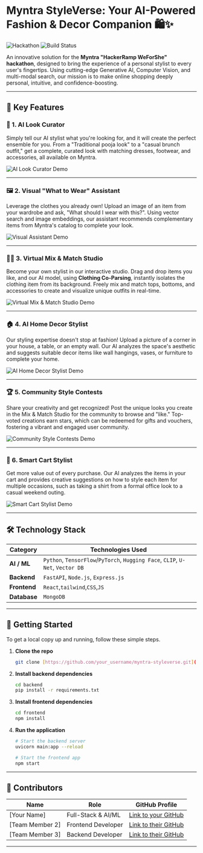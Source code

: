 # Myntra StyleVerse: Your AI-Powered Fashion & Decor Companion 🛍️✨

![Hackathon](https://img.shields.io/badge/Myntra%20HackerRamp-WeForShe-E9386A?style=for-the-badge)
![Build Status](https://img.shields.io/badge/build-passing-brightgreen?style=for-the-badge)

An innovative solution for the **Myntra "HackerRamp WeForShe" hackathon**, designed to bring the experience of a personal stylist to every user's fingertips. Using cutting-edge Generative AI, Computer Vision, and multi-modal search, our mission is to make online shopping deeply personal, intuitive, and confidence-boosting.

---

## 🚀 Key Features

### 👗 1. AI Look Curator
Simply tell our AI stylist what you're looking for, and it will create the perfect ensemble for you. From a "Traditional pooja look" to a "casual brunch outfit," get a complete, curated look with matching dresses, footwear, and accessories, all available on Myntra.

![AI Look Curator Demo](https://via.placeholder.com/800x450/f0f0f0/E9386A?text=AI+Look+Curator+Interface)

---

### 🖼️ 2. Visual "What to Wear" Assistant
Leverage the clothes you already own! Upload an image of an item from your wardrobe and ask, "What should I wear with this?". Using vector search and image embeddings, our assistant recommends complementary items from Myntra's catalog to complete your look.

![Visual Assistant Demo](https://via.placeholder.com/800x450/f0f0f0/E9386A?text=Visual+%22What+to+Wear%22+Assistant)

---

### 👕👖 3. Virtual Mix & Match Studio
Become your own stylist in our interactive studio. Drag and drop items you like, and our AI model, using **Clothing Co-Parsing**, instantly isolates the clothing item from its background. Freely mix and match tops, bottoms, and accessories to create and visualize unique outfits in real-time.

![Virtual Mix & Match Studio Demo](https://via.placeholder.com/800x450/f0f0f0/E9386A?text=Virtual+Mix+%26+Match+Studio)

---

### 🏠 4. AI Home Decor Stylist
Our styling expertise doesn't stop at fashion! Upload a picture of a corner in your house, a table, or an empty wall. Our AI analyzes the space's aesthetic and suggests suitable decor items like wall hangings, vases, or furniture to complete your home.

![AI Home Decor Stylist Demo](https://via.placeholder.com/800x450/f0f0f0/E9386A?text=AI+Home+Decor+Stylist)

---

### 🏆 5. Community Style Contests
Share your creativity and get recognized! Post the unique looks you create in the Mix & Match Studio for the community to browse and "like." Top-voted creations earn stars, which can be redeemed for gifts and vouchers, fostering a vibrant and engaged user community.

![Community Style Contests Demo](https://via.placeholder.com/800x450/f0f0f0/E9386A?text=Community+Style+Contests)

---

### 🛒 6. Smart Cart Stylist
Get more value out of every purchase. Our AI analyzes the items in your cart and provides creative suggestions on how to style each item for multiple occasions, such as taking a shirt from a formal office look to a casual weekend outing.

![Smart Cart Stylist Demo](https://via.placeholder.com/800x450/f0f0f0/E9386A?text=Smart+Cart+Stylist+Suggestions)

---

## 🛠️ Technology Stack

| Category          | Technologies Used                                                              |
| ----------------- | ------------------------------------------------------------------------------ |
| **AI / ML** | `Python`, `TensorFlow`/`PyTorch`, `Hugging Face`, `CLIP`, `U-Net`, `Vector DB`     |
| **Backend** | `FastAPI`, `Node.js`, `Express.js`                                             |
| **Frontend** | `React`,`tailwind`,`CSS`,`JS`               |
| **Database** | `MongoDB`                                   |

---

## 🚀 Getting Started

To get a local copy up and running, follow these simple steps.

1.  **Clone the repo**
    ```sh
    git clone [https://github.com/your_username/myntra-styleverse.git](https://github.com/your_username/myntra-styleverse.git)
    ```
2.  **Install backend dependencies**
    ```sh
    cd backend
    pip install -r requirements.txt
    ```
3.  **Install frontend dependencies**
    ```sh
    cd frontend
    npm install
    ```
4.  **Run the application**
    ```sh
    # Start the backend server
    uvicorn main:app --reload

    # Start the frontend app
    npm start
    ```

---

## 👥 Contributors

| Name           | Role               | GitHub Profile                               |
| -------------- | ------------------ | -------------------------------------------- |
| [Your Name]    | Full-Stack & AI/ML | [Link to your GitHub](https://github.com/your_username) |
| [Team Member 2]| Frontend Developer | [Link to their GitHub](https://github.com/username)   |
| [Team Member 3]| Backend Developer  | [Link to their GitHub](https://github.com/username)   |

---
